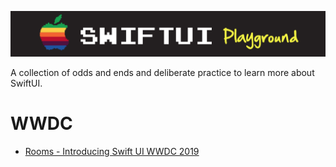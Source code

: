 ![](images/logo.png)

A collection of odds and ends and deliberate practice to learn more about SwiftUI.

# WWDC

- [Rooms - Introducing Swift UI WWDC 2019](WWDC/)